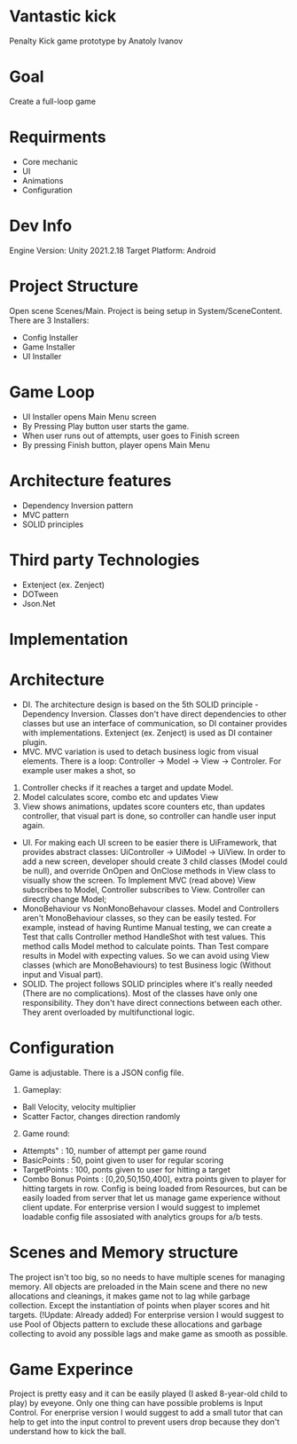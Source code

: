 # Vantastic kick
Penalty Kick game prototype
by Anatoly Ivanov
# Goal
Create a full-loop game
# Requirments
- Core mechanic
- UI
- Animations
- Configuration
# Dev Info
Engine Version: Unity 2021.2.18
Target Platform: Android
# Project Structure
Open scene Scenes/Main.
Project is being setup in System/SceneContent.
There are 3 Installers:
- Config Installer
- Game Installer
- UI Installer
# Game Loop
- UI Installer opens Main Menu screen
- By Pressing Play button user starts the game.
- When user runs out of attempts, user goes to Finish screen
- By pressing Finish button, player opens Main Menu
# Architecture features
- Dependency Inversion pattern
- MVC pattern
- SOLID principles
# Third party Technologies
- Extenject (ex. Zenject)
- DOTween
- Json.Net
# Implementation
# Architecture
- DI.
The architecture design is based on the 5th SOLID principle - Dependency Inversion.
Classes don't have direct dependencies to other classes but use an interface of communication, so
DI container provides with implementations. Extenject (ex. Zenject) is used as DI container plugin.
- MVC. 
MVC variation is used to detach business logic from visual elements. There is a loop: 
Controller -> Model -> View -> Controler.
For example user makes a shot, so
1. Controller checks if it reaches a target and update Model.
2. Model calculates score, combo etc and updates View
3. View shows animations, updates score counters etc, than updates controller, that
visual part is done, so controller can handle user input again.
- UI.
For making each UI screen to be easier there is UiFramework, that provides abstract classes:
UiController -> UiModel -> UiView.
In order to add a new screen, developer should create 3 child classes (Model could be null),
and override OnOpen and OnClose methods in View class to visually show the screen.
To Implement MVC (read above) View subscribes to Model, Controller subscribes to View.
Controller can directly change Model;
- MonoBehaviour vs NonMonoBehavour classes.
Model and Controllers aren't MonoBehaviour classes, so they can be easily tested.
For example, instead of having Runtime Manual testing, we can create a Test that
calls Controller method HandleShot with test values. This method calls Model method
to calculate points. Than Test compare results in Model with expecting values.
So we can avoid using View classes (which are MonoBehaviours) to test Business logic
(Without input and Visual part).
- SOLID.
The project follows SOLID principles where it's really needed (There are no complications).
Most of the classes have only one responsibility. They don't have direct connections between each other. They arent overloaded by
multifunctional logic.
# Configuration
Game is adjustable. There is a JSON config file.
1. Gameplay:
- Ball Velocity, velocity multiplier
- Scatter Factor, changes direction randomly
2. Game round:
- Attempts" : 10, number of attempt per game round
- BasicPoints : 50, point given to user for regular scoring 
- TargetPoints : 100, ponts given to user for hitting a target
- Combo Bonus Points : [0,20,50,150,400], extra points given to player for hitting targets in row.
Config is being loaded from Resources, but can be easily loaded from server that let us manage game experience
without client update.
For enterprise version I would suggest to implemet loadable config file assosiated with analytics groups for a/b tests.
# Scenes and Memory structure
The project isn't too big, so no needs to have multiple scenes for managing memory.
All objects are preloaded in the Main scene and there no new allocations and cleanings, it
makes game not to lag while garbage collection. Except the instantiation of points when player
scores and hit targets. (!Update: Already added) For enterprise version I would suggest to use Pool of Objects pattern to exclude these
allocations and garbage collecting to avoid any possible lags and make game as smooth as possible.
# Game Experince
Project is pretty easy and it can be easily played (I asked 8-year-old child to play) by eveyone.
Only one thing can have possible problems is Input Control. For enerprise version I would suggest to add a small tutor
that can help to get into the input control to prevent users drop because they don't understand how to kick the ball.
